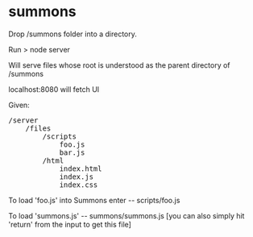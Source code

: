 # summons

Drop /summons folder into a directory.

Run > node server

Will serve files whose root is understood as the parent directory of /summons

localhost:8080 will fetch UI

Given:

<pre>
/server
    /files
        /scripts
            foo.js
            bar.js
        /html
            index.html
            index.js
            index.css
</pre>
To load 'foo.js' into Summons enter -- scripts/foo.js

To load 'summons.js' -- summons/summons.js
[you can also simply hit 'return' from the input to get this file]

